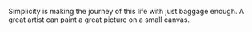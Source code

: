 Simplicity is making the journey of this life with just baggage enough.
A great artist can paint a great picture on a small canvas.
